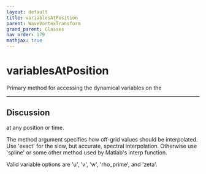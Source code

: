 ```yaml
---
layout: default
title: variablesAtPosition
parent: WaveVortexTransform
grand_parent: Classes
nav_order: 179
mathjax: true
---
```


#  variablesAtPosition

Primary method for accessing the dynamical variables on the


---

## Discussion
at any position or time.
 
  The method argument specifies how off-grid values should be
  interpolated. Use 'exact' for the slow, but accurate,
  spectral interpolation. Otherwise use 'spline' or some other
  method used by Matlab's interp function.
 
  Valid variable options are 'u', 'v', 'w', 'rho_prime', and
  'zeta'.

